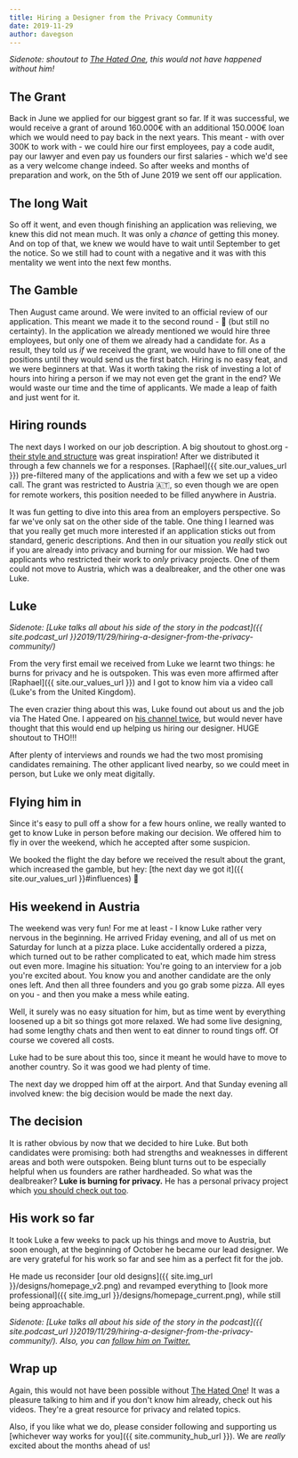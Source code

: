 ```yaml
---
title: Hiring a Designer from the Privacy Community
date: 2019-11-29
author: davegson
---
```


_Sidenote: shoutout to [The Hated One](https://www.youtube.com/channel/UCjr2bPAyPV7t35MvcgT3W8Q/), this would not have happened without him!_

## The Grant

Back in June we applied for our biggest grant so far. If it was successful, we would receive a grant of around 160.000€ with an additional 150.000€ loan which we would need to pay back in the next years. This meant - with over 300K to work with - we could hire our first employees, pay a code audit, pay our lawyer and even pay us founders our first salaries - which we'd see as a very welcome change indeed. So after weeks and months of preparation and work, on the 5th of June 2019 we sent off our application.

## The long Wait

So off it went, and even though finishing an application was relieving, we knew this did not mean much. It was only a _chance_ of getting this money. And on top of that, we knew we would have to wait until September to get the notice. So we still had to count with a negative and it was with this mentality we went into the next few months.

## The Gamble

Then August came around. We were invited to an official review of our application. This meant we made it to the second round - 🎉 (but still no certainty). In the application we already mentioned we would hire three employees, but only one of them we already had a candidate for. As a result, they told us *if* we received the grant, we would have to fill one of the positions until they would send us the first batch. Hiring is no easy feat, and we were beginners at that. Was it worth taking the risk of investing a lot of hours into hiring a person if we may not even get the grant in the end? We would waste our time and the time of applicants. We made a leap of faith and just went for it.

## Hiring rounds

The next days I worked on our job description. A big shoutout to ghost.org - [their style and structure](https://careers.ghost.org/visual-designer/en) was great inspiration! After we distributed it through a few channels we for a responses. [Raphael]({{ site.our_values_url }}) pre-filtered many of the applications and with a few we set up a video call. The grant was restricted to Austria 🇦🇹, so even though we are open for remote workers, this position needed to be filled anywhere in Austria.

It was fun getting to dive into this area from an employers perspective. So far we've only sat on the other side of the table. One thing I learned was that you really get much more interested if an application sticks out from standard, generic descriptions. And then in our situation you _really_ stick out if you are already into privacy and burning for our mission. We had two applicants who restricted their work to _only_ privacy projects. One of them could not move to Austria, which was a dealbreaker, and the other one was Luke.

## Luke

_Sidenote: [Luke talks all about his side of the story in the podcast]({{ site.podcast_url }}2019/11/29/hiring-a-designer-from-the-privacy-community/)_

From the very first email we received from Luke we learnt two things: he burns for privacy and he is outspoken. This was even more affirmed after [Raphael]({{ site.our_values_url }}) and I got to know him via a video call (Luke's from the United Kingdom).

The even crazier thing about this was, Luke found out about us and the job via The Hated One. I appeared on [his channel twice](https://www.youtube.com/channel/UCjr2bPAyPV7t35MvcgT3W8Q/), but would never have thought that this would end up helping us hiring our designer. HUGE shoutout to THO!!!

After plenty of interviews and rounds we had the two most promising candidates remaining. The other applicant lived nearby, so we could meet in person, but Luke we only meat digitally.

## Flying him in

Since it's easy to pull off a show for a few hours online, we really wanted to get to know Luke in person before making our decision. We offered him to fly in over the weekend, which he accepted after some suspicion.

We booked the flight the day before we received the result about the grant, which increased the gamble, but hey: [the next day we got it]({{ site.our_values_url }}#influences) 🎉

## His weekend in Austria

The weekend was very fun! For me at least - I know Luke rather very nervous in the beginning. He arrived Friday evening, and all of us met on Saturday for lunch at a pizza place. Luke accidentally ordered a pizza, which turned out to be rather  complicated to eat, which made him stress out even more. Imagine his situation: You're going to an interview for a job you're excited about. You know you and another candidate are the only ones left. And then all three founders and you go grab some pizza. All eyes on you - and then you make a mess while eating.

Well, it surely was no easy situation for him, but as time went by everything loosened up a bit so things got more relaxed. We had some live designing, had some lengthy chats and then went to eat dinner to round tings off. Of course we covered all costs.

Luke had to be sure about this too, since it meant he would have to move to another country. So it was good we had plenty of time.

The next day we dropped him off at the airport. And that Sunday evening all involved knew: the big decision would be made the next day.

## The decision

It is rather obvious by now that we decided to hire Luke. But both candidates were promising: both had strengths and weaknesses in different areas and both were outspoken. Being blunt turns out to be especially helpful when us founders are rather hardheaded. So what was the dealbreaker? **Luke is burning for privacy.** He has a personal privacy project which [you should check out too](https://latestprivacy.org/).

## His work so far

It took Luke a few weeks to pack up his things and move to Austria, but soon enough, at the beginning of October he became our lead designer. We are very grateful for his work so far and see him as a perfect fit for the job.

He made us reconsider [our old designs]({{ site.img_url }}/designs/homepage_v2.png) and revamped everything to [look more professional]({{ site.img_url }}/designs/homepage_current.png), while still being approachable.

_Sidenote: [Luke talks all about his side of the story in the podcast]({{ site.podcast_url }}2019/11/29/hiring-a-designer-from-the-privacy-community/). Also, you can [follow him on Twitter.](https://twitter.com/LukeSeers/)_

## Wrap up

Again, this would not have been possible without [The Hated One](https://www.youtube.com/channel/UCjr2bPAyPV7t35MvcgT3W8Q/)! It was a pleasure talking to him and if you don't know him already, check out his videos. They're a great resource for privacy and related topics.

Also, if you like what we do, please consider following and supporting us [whichever way works for you]({{ site.community_hub_url }}). We are _really_ excited about the months ahead of us!

